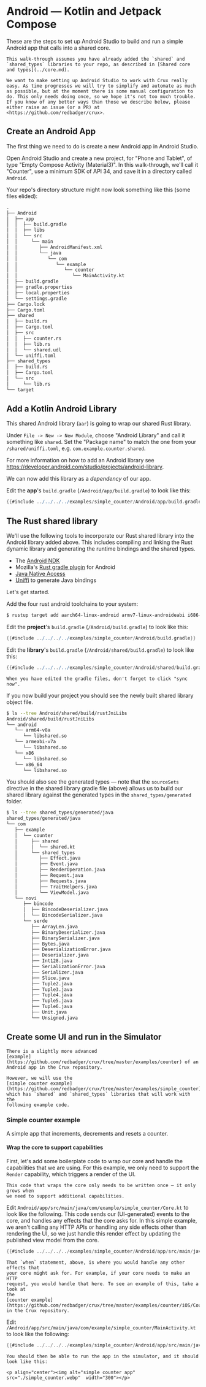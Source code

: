 # Android — Kotlin and Jetpack Compose

These are the steps to set up Android Studio to build and run a simple Android
app that calls into a shared core.

```admonish
This walk-through assumes you have already added the `shared` and `shared_types` libraries to your repo, as described in [Shared core and types](../core.md).
```

```admonish warning title="Sharp edge"
We want to make setting up Android Studio to work with Crux really easy. As time progresses we will try to simplify and automate as much as possible, but at the moment there is some manual configuration to do. This only needs doing once, so we hope it's not too much trouble. If you know of any better ways than those we describe below, please either raise an issue (or a PR) at <https://github.com/redbadger/crux>.
```

## Create an Android App

The first thing we need to do is create a new Android app in Android Studio.

Open Android Studio and create a new project, for "Phone and Tablet", of type
"Empty Compose Activity (Material3)". In this walk-through, we'll call it
"Counter", use a minimum SDK of API 34, and save it in a directory called
`Android`.

Your repo's directory structure might now look something like this (some files
elided):

```txt
.
├── Android
│  ├── app
│  │  ├── build.gradle
│  │  ├── libs
│  │  └── src
│  │     └── main
│  │        ├── AndroidManifest.xml
│  │        └── java
│  │           └── com
│  │              └── example
│  │                 └── counter
│  │                    └── MainActivity.kt
│  ├── build.gradle
│  ├── gradle.properties
│  ├── local.properties
│  └── settings.gradle
├── Cargo.lock
├── Cargo.toml
├── shared
│  ├── build.rs
│  ├── Cargo.toml
│  ├── src
│  │  ├── counter.rs
│  │  ├── lib.rs
│  │  └── shared.udl
│  └── uniffi.toml
├── shared_types
│  ├── build.rs
│  ├── Cargo.toml
│  └── src
│     └── lib.rs
└── target
```

## Add a Kotlin Android Library

This shared Android library (`aar`) is going to wrap our shared Rust library.

Under `File -> New -> New Module`, choose "Android Library" and call it
something like `shared`. Set the "Package name" to match the one from your
`/shared/uniffi.toml`, e.g. `com.example.counter.shared`.

For more information on how to add an Android library see
<https://developer.android.com/studio/projects/android-library>.

We can now add this library as a _dependency_ of our app.

Edit the **app**'s `build.gradle` (`/Android/app/build.gradle`) to look like
this:

```gradle
{{#include ../../../../examples/simple_counter/Android/app/build.gradle}}
```

## The Rust shared library

We'll use the following tools to incorporate our Rust shared library into the
Android library added above. This includes compiling and linking the Rust
dynamic library and generating the runtime bindings and the shared types.

- The [Android NDK](https://developer.android.com/ndk)
- Mozilla's [Rust gradle plugin](https://github.com/mozilla/rust-android-gradle)
  for Android
- [Java Native Access](https://github.com/java-native-access/jna)
- [Uniffi](https://mozilla.github.io/uniffi-rs/) to generate Java bindings

Let's get started.

Add the four rust android toolchains to your system:

```sh
$ rustup target add aarch64-linux-android armv7-linux-androideabi i686-linux-android x86_64-linux-android
```

Edit the **project**'s `build.gradle` (`/Android/build.gradle`) to look like
this:

```gradle
{{#include ../../../../examples/simple_counter/Android/build.gradle}}
```

Edit the **library**'s `build.gradle` (`/Android/shared/build.gradle`) to look
like this:

```gradle
{{#include ../../../../examples/simple_counter/Android/shared/build.gradle}}

```

```admonish tip
When you have edited the gradle files, don't forget to click "sync now".
```

If you now build your project you should see the newly built shared library
object file.

```sh
$ ls --tree Android/shared/build/rustJniLibs
Android/shared/build/rustJniLibs
└── android
   └── arm64-v8a
      └── libshared.so
   └── armeabi-v7a
      └── libshared.so
   └── x86
      └── libshared.so
   └── x86_64
      └── libshared.so
```

You should also see the generated types — note that the `sourceSets` directive
in the shared library gradle file (above) allows us to build our shared library
against the generated types in the `shared_types/generated` folder.

```sh
$ ls --tree shared_types/generated/java
shared_types/generated/java
└── com
   ├── example
   │  └── counter
   │     ├── shared
   │     │  └── shared.kt
   │     └── shared_types
   │        ├── Effect.java
   │        ├── Event.java
   │        ├── RenderOperation.java
   │        ├── Request.java
   │        ├── Requests.java
   │        ├── TraitHelpers.java
   │        └── ViewModel.java
   └── novi
      ├── bincode
      │  ├── BincodeDeserializer.java
      │  └── BincodeSerializer.java
      └── serde
         ├── ArrayLen.java
         ├── BinaryDeserializer.java
         ├── BinarySerializer.java
         ├── Bytes.java
         ├── DeserializationError.java
         ├── Deserializer.java
         ├── Int128.java
         ├── SerializationError.java
         ├── Serializer.java
         ├── Slice.java
         ├── Tuple2.java
         ├── Tuple3.java
         ├── Tuple4.java
         ├── Tuple5.java
         ├── Tuple6.java
         ├── Unit.java
         └── Unsigned.java
```

## Create some UI and run in the Simulator

```admonish example
There is a slightly more advanced
[example](https://github.com/redbadger/crux/tree/master/examples/counter) of an
Android app in the Crux repository.

However, we will use the
[simple counter example](https://github.com/redbadger/crux/tree/master/examples/simple_counter),
which has `shared` and `shared_types` libraries that will work with the
following example code.
```

### Simple counter example

A simple app that increments, decrements and resets a counter.

#### Wrap the core to support capabilities

First, let's add some boilerplate code to wrap our core and handle the
capabilities that we are using. For this example, we only need to support the
`Render` capability, which triggers a render of the UI.

```admonish
This code that wraps the core only needs to be written once — it only grows when
we need to support additional capabilities.
```

Edit `Android/app/src/main/java/com/example/simple_counter/Core.kt` to look like
the following. This code sends our (UI-generated) events to the core, and
handles any effects that the core asks for. In this simple example, we aren't
calling any HTTP APIs or handling any side effects other than rendering the UI,
so we just handle this render effect by updating the published view model from
the core.

```swift
{{#include ../../../../examples/simple_counter/Android/app/src/main/java/com/example/simple_counter/Core.kt}}
```

```admonish tip
That `when` statement, above, is where you would handle any other effects that
your core might ask for. For example, if your core needs to make an HTTP
request, you would handle that here. To see an example of this, take a look at
the
[counter example](https://github.com/redbadger/crux/tree/master/examples/counter/iOS/CounterApp/core.swift)
in the Crux repository.
```

Edit `/Android/app/src/main/java/com/example/simple_counter/MainActivity.kt` to
look like the following:

```kotlin
{{#include ../../../../examples/simple_counter/Android/app/src/main/java/com/example/simple_counter/MainActivity.kt}}
```

```admonish success
You should then be able to run the app in the simulator, and it should look like this:

<p align="center"><img alt="simple counter app" src="./simple_counter.webp"  width="300"></p>
```
